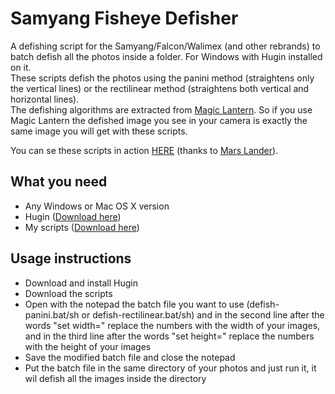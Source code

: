 Samyang Fisheye Defisher
======================

A defishing script for the Samyang/Falcon/Walimex (and other rebrands) to batch defish all the photos inside a folder. For Windows with Hugin installed on it.  
These scripts defish the photos using the panini method (straightens only the vertical lines) or the rectilinear method (straightens both vertical and horizontal lines).  
The defishing algorithms are extracted from [Magic Lantern](http://www.magiclantern.fm/). So if you use Magic Lantern the defished image you see in your camera is exactly the same image you will get with these scripts.

You can se these scripts in action [HERE](http://www.derelictplaces.co.uk/main/showthread.php?p=245125) (thanks to [Mars Lander](https://www.facebook.com/urbexart)).

What you need 
----
- Any Windows or Mac OS X version
- Hugin ([Download here](http://sourceforge.net/projects/hugin/files/latest/download))
- My scripts ([Download here](https://github.com/lucacapacci/SamyangFisheyeDefisher/archive/master.zip))

Usage instructions
----
- Download and install Hugin 
- Download the scripts
- Open with the notepad the batch file you want to use (defish-panini.bat/sh or defish-rectilinear.bat/sh) and in the second line after the words "set width=" replace the numbers with the width of your images, and in the third line after the words "set height=" replace the numbers with the height of your images 
- Save the modified batch file and close the notepad 
- Put the batch file in the same directory of your photos and just run it, it wil defish all the images inside the directory



